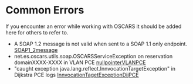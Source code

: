 # Common Errors #

If you encounter an error while working with OSCARS it should be added here for others to refer to.

  * A SOAP 1.2 message is not valid when sent to a SOAP 1.1 only endpoint. [SOAP1\_2message](SOAP1_2message.md)
  * net.es.oscars.utils.soap.OSCARSServiceException on reservation domainXXXX-XXXX in VLAN PCE [nullpointerVLANPCE](nullpointerVLANPCE.md)
  * "caught exception java.lang.reflect.InnvocationTargetException" in Dijkstra PCE logs [InnvocationTagetExceptionDijPCE](InnvocationTagetExceptionDijPCE.md)